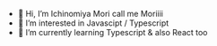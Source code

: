 - 👋 Hi, I’m Ichinomiya Mori call me Moriiii
- 👀 I’m interested in Javascipt / Typescript
- 🌱 I’m currently learning Typescript & also React too

<!---
IchinomiyaMori/IchinomiyaMori is a ✨ special ✨ repository because its `README.md` (this file) appears on your GitHub profile.
You can click the Preview link to take a look at your changes.
--->
